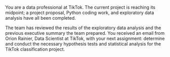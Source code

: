 You are a data professional at TikTok. The current project is reaching its midpoint; a project proposal, Python coding work, and exploratory data analysis have all been completed.

The team has reviewed the results of the exploratory data analysis and the previous executive summary the team prepared. You received an email from Orion Rainier, Data Scientist at TikTok, with your next assignment: determine and conduct the necessary hypothesis tests and statistical analysis for the TikTok classification project.

